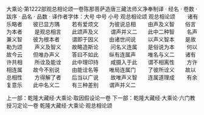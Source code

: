 大乘论·第1222部观总相论颂一卷陈那菩萨造唐三藏法师义净奉制译
· 经名 · 卷数 · 跋序
· 品名 · 品数 · 译作者字体：大号 中号 小号
观总相论颂
观总相论颂
　　诸有乐略者　　彼已显方隅
　　若有爱烦文　　为彼说总相
　　由声及义智　　俗言为本者
　　是观总相言　　此颂声及义
　　谓声并义二　　此中二种智
　　名声兼义智　　彼为根本者
　　谓即于因义　　由诸世间说
　　以声义智本　　是故勒为颂
　　声义及智义　　故略造斯论
　　问名义连属　　是俗说为本
　　何以故今云　　但唯办声义
　　答曰不如此　　纵有连属声
　　唯名与义二　　诸有许共相
　　所诠及能诠　　此中理印持
　　咸摄入于此　　谓不相离性
　　方许相连属　　故今不别说
　　由能诠名等　　唯局连属门
　　了彼所诠义　　故以总相性
　　方得解了者　　后当以广说
　　故唯声义智　　连属道理成
　　有余复意乐　　此中名义二
　　有三种差别　　谓声并义二

上一部：乾隆大藏经·大乘论·取因假设论一卷
下一部：乾隆大藏经·大乘论·六门教授习定论一卷
乾隆大藏经·大乘论·观总相论颂